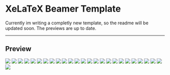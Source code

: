 # XeLaTeX Beamer Template

Currently im writing a completly new template, so the readme will be updated soon. The previews are up to date.

---

## Preview

![](page-01.png)
![](page-02.png)
![](page-03.png)
![](page-04.png)
![](page-05.png)
![](page-06.png)
![](page-07.png)
![](page-08.png)
![](page-09.png)
![](page-10.png)
![](page-11.png)
![](page-12.png)
![](page-13.png)
![](page-14.png)
![](page-15.png)
![](page-16.png)
![](page-17.png)
![](page-18.png)
![](page-19.png)
![](page-20.png)
![](page-21.png)
![](page-22.png)
![](page-23.png)
![](page-24.png)
![](page-25.png)
![](page-26.png)
